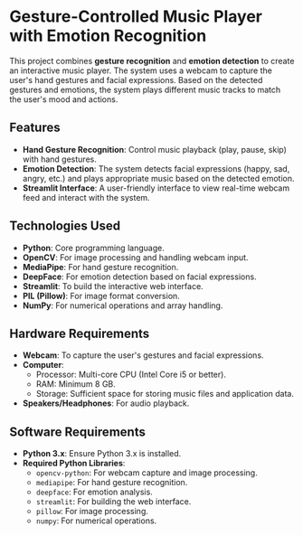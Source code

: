 # Gesture-Controlled Music Player with Emotion Recognition

This project combines **gesture recognition** and **emotion detection** to create an interactive music player. The system uses a webcam to capture the user's hand gestures and facial expressions. Based on the detected gestures and emotions, the system plays different music tracks to match the user's mood and actions.

## Features
- **Hand Gesture Recognition**: Control music playback (play, pause, skip) with hand gestures.
- **Emotion Detection**: The system detects facial expressions (happy, sad, angry, etc.) and plays appropriate music based on the detected emotion.
- **Streamlit Interface**: A user-friendly interface to view real-time webcam feed and interact with the system.

## Technologies Used
- **Python**: Core programming language.
- **OpenCV**: For image processing and handling webcam input.
- **MediaPipe**: For hand gesture recognition.
- **DeepFace**: For emotion detection based on facial expressions.
- **Streamlit**: To build the interactive web interface.
- **PIL (Pillow)**: For image format conversion.
- **NumPy**: For numerical operations and array handling.

## Hardware Requirements
- **Webcam**: To capture the user's gestures and facial expressions.
- **Computer**: 
  - Processor: Multi-core CPU (Intel Core i5 or better).
  - RAM: Minimum 8 GB.
  - Storage: Sufficient space for storing music files and application data.
- **Speakers/Headphones**: For audio playback.

## Software Requirements
- **Python 3.x**: Ensure Python 3.x is installed.
- **Required Python Libraries**:
  - `opencv-python`: For webcam capture and image processing.
  - `mediapipe`: For hand gesture recognition.
  - `deepface`: For emotion analysis.
  - `streamlit`: For building the web interface.
  - `pillow`: For image processing.
  - `numpy`: For numerical operations.